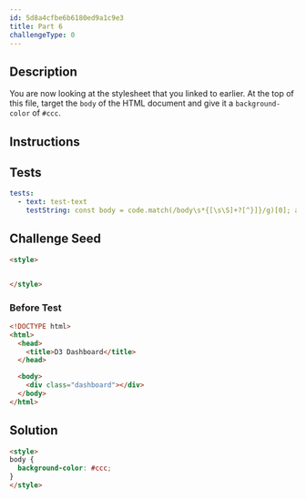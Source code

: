 ```yaml
---
id: 5d8a4cfbe6b6180ed9a1c9e3
title: Part 6
challengeType: 0
---
```


## Description

<section id='description'>

You are now looking at the stylesheet that you linked to earlier. At the top of this file, target the `body` of the HTML document and give it a `background-color` of `#ccc`.

</section>

## Instructions

<section id='instructions'>

</section>

## Tests

<section id='tests'>

```yml
tests:
  - text: test-text
    testString: const body = code.match(/body\s*{[\s\S]+?[^}]}/g)[0]; assert(/background-color\s*:\s*#ccc\s*(;|})/gi.test(body));

```

</section>

## Challenge Seed

<section id='challengeSeed'>
<div id='html-seed'>

```html
<style>


</style>
```

</div>

### Before Test

<div id='html-setup'>

```html
<!DOCTYPE html>
<html>
  <head>
    <title>D3 Dashboard</title>
  </head>

  <body>
    <div class="dashboard"></div>
  </body>
</html>
```

</div>

</section>

## Solution

<section id='solution'>

```html
<style>
body {
  background-color: #ccc;
}
</style>
```

</section>
